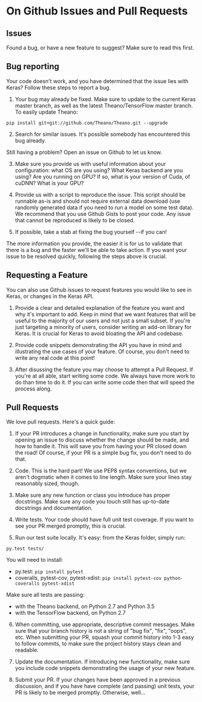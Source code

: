 # On Github Issues and Pull Requests

## Issues

Found a bug, or have a new feature to suggest? Make sure to read this first.

## Bug reporting

Your code doesn't work, and you have determined that the issue lies with Keras? Follow these steps to report a bug.

1. Your bug may already be fixed. Make sure to update to the current Keras master branch, as well as the latest Theano/TensorFlow master branch.
To easily update Theano:
```
pip install git+git://github.com/Theano/Theano.git --upgrade
```

2. Search for similar issues. It's possible somebody has encountered this bug already.

Still having a problem? Open an issue on Github to let us know.

3. Make sure you provide us with useful information about your configuration: what OS are you using? What Keras backend are you using? Are you running on GPU? If so, what is your version of Cuda, of cuDNN? What is your GPU?

4. Provide us with a script to reproduce the issue. This script should be runnable as-is and should not require external data download (use randomly generated data if you need to run a model on some test data). We recommend that you use Github Gists to post your code. Any issue that cannot be reproduced is likely to be closed.

5. If possible, take a stab at fixing the bug yourself --if you can!

The more information you provide, the easier it is for us to validate that there is a bug and the faster we'll be able to take action. If you want your issue to be resolved quickly, following the steps above is crucial.


## Requesting a Feature

You can also use Github issues to request features you would like to see in Keras, or changes in the Keras API. 

1. Provide a clear and detailed explanation of the feature you want and why it's important to add. Keep in mind that we want features that will be useful to the majority of our users and not just a small subset. If you're just targeting a minority of users, consider writing an add-on library for Keras. It is crucial for Keras to avoid bloating the API and codebase.

2. Provide code snippets demonstrating the API you have in mind and illustrating the use cases of your feature. Of course, you don't need to write any real code at this point!

3. After disussing the feature you may choose to attempt a Pull Request. If you're at all able, start writing some code. We always have more work to do than time to do it. If you can write some code then that will speed the process along.

## Pull Requests

We love pull requests. Here's a quick guide:

1. If your PR introduces a change in functionality, make sure you start by opening an issue to discuss whether the change should be made, and how to handle it. This will save you from having your PR closed down the road! Of course, if your PR is a simple bug fix, you don't need to do that.

2. Code. This is the hard part! We use PEP8 syntax conventions, but we aren't dogmatic when it comes to line length. Make sure your lines stay reasonably sized, though.

3. Make sure any new function or class you introduce has proper docstrings. Make sure any code you touch still has up-to-date docstrings and documentation.

4. Write tests. Your code should have full unit test coverage. If you want to see your PR merged promptly, this is crucial.

5. Run our test suite locally. It's easy: from the Keras folder, simply run:
```
py.test tests/
```

You will need to install:
- py.test: `pip install pytest`
- coveralls, pytest-cov, pytest-xdist: `pip install pytest-cov python-coveralls pytest-xdist`

Make sure all tests are passing:
- with the Theano backend, on Python 2.7 and Python 3.5
- with the TensorFlow backend, on Python 2.7

6. When committing, use appropriate, descriptive commit messages. Make sure that your branch history is not a string of "bug fix", "fix", "oops", etc. When submitting your PR, squash your commit history into 1-3 easy to follow commits, to make sure the project history stays clean and readable.

7. Update the documentation. If introducing new functionality, make sure you include code snippets demonstrating the usage of your new feature.

8. Submit your PR. If your changes have been approved in a previous discussion, and if you have have complete (and passing) unit tests, your PR is likely to be merged promptly. Otherwise, well...
